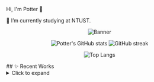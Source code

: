 <!-- banner -->
Hi, I'm Potter 👋

  🔭 I’m currently studying at NTUST.
<!-- 自訂橫幅圖片（如不需要可刪）-->
<p align="center">
  <img src="https://github.com/user-attachments/assets/2314fc08-044a-4d78-ace4-91ec6da2475d" alt="Banner">
</p>

<!-- 個人統計（藍黑系：black-ice）-->
<p align="center">
  <!-- 總覽 -->
  <img src="https://github-readme-stats.vercel.app/api?username=xizhuwang&show_icons=true&theme=black-ice" alt="Potter's GitHub stats"/>

  <!-- 連續打卡 -->
  <img src="https://github-readme-streak-stats.herokuapp.com/?user=xizhuwang&theme=black-ice" alt="GitHub streak"/>
</p>

<!-- 主要語言 -->
<p align="center">
  <img src="https://github-readme-stats.vercel.app/api/top-langs/?username=xizhuwang&layout=compact&langs_count=8&theme=black-ice" alt="Top Langs"/>
</p>
## ✨ Recent Works
<details>
  <summary>Click to expand</summary>

- 🔭 I’m currently studying at **NTUST**  
- 🌱 I’m learning **Embedded System** and **Digital Design**  
- 📫 How to reach me: <m11307409@mail.ntust.edu.tw>

</details>
